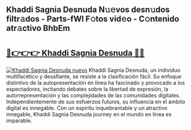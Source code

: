 ## Khaddi Sagnia Desnuda N𝚞𝚎vos desn𝚞dos filtr𝚊dos - Parts-fWl F𝚘tos vid𝚎o - C𝚘ntenido atr𝚊ctivo BhbEm

# <h2><a href="http://mb5cubj.tromn.icu/?c=Khaddi+Sagnia+Desnuda">🔗👉👉👉 Khaddi Sagnia Desnuda 🔗🔗</a></h2>

[![Khaddi Sagnia Desnuda nuevo](https://i.imgur.com/pEAQMta.gif)](http://mb5cubj.tromn.icu/?c=Khaddi+Sagnia+Desnuda)
Khaddi Sagnia Desnuda, un individuo multifacético y desafiante, se resiste a la clasificación fácil. Su enfoque distintivo de la autopresentación en línea ha fascinado y provocado a los espectadores, incitando debates sobre la libertad de expresión, la autorrepresentación y las complejidades de las comunidades digitales. Independientemente de sus esfuerzos futuros, su influencia en el ámbito digital es innegable. Con un espíritu inquebrantable y un atractivo innegable, Khaddi Sagnia Desnuda journey en el mundo en línea es imparable.
